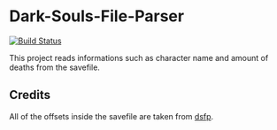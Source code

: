 # Dark-Souls-File-Parser
[![Build Status](https://travis-ci.org/Torbilicious/dark-souls-file-parser.svg?branch=master)](https://travis-ci.org/Torbilicious/dark-souls-file-parser)  

This project reads informations such as character name and amount of deaths from the savefile.

## Credits
All of the offsets inside the savefile are taken from [dsfp](https://github.com/tarvitz/dsfp).
